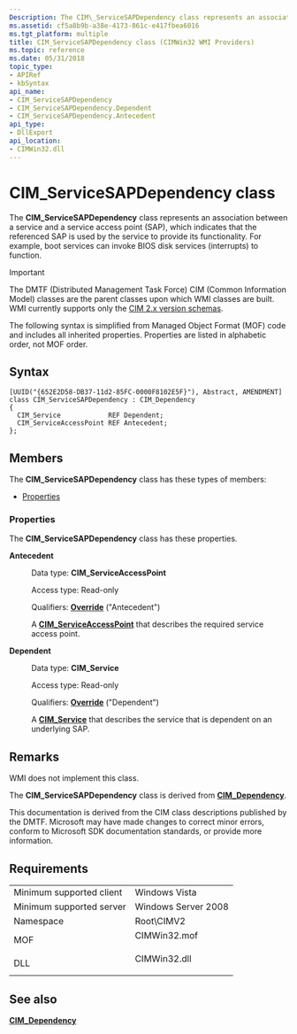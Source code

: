```yaml
---
Description: The CIM\_ServiceSAPDependency class represents an association between a service and a service access point (SAP), which indicates that the referenced SAP is used by the service to provide its functionality.
ms.assetid: cf5a8b9b-a38e-4173-861c-e417fbea6016
ms.tgt_platform: multiple
title: CIM_ServiceSAPDependency class (CIMWin32 WMI Providers)
ms.topic: reference
ms.date: 05/31/2018
topic_type: 
- APIRef
- kbSyntax
api_name: 
- CIM_ServiceSAPDependency
- CIM_ServiceSAPDependency.Dependent
- CIM_ServiceSAPDependency.Antecedent
api_type: 
- DllExport
api_location: 
- CIMWin32.dll
---
```


# CIM\_ServiceSAPDependency class

The **CIM\_ServiceSAPDependency** class represents an association between a service and a service access point (SAP), which indicates that the referenced SAP is used by the service to provide its functionality. For example, boot services can invoke BIOS disk services (interrupts) to function.

> [!IMPORTANT]
> The DMTF (Distributed Management Task Force) CIM (Common Information Model) classes are the parent classes upon which WMI classes are built. WMI currently supports only the [CIM 2.x version schemas](https://dmtf.org/standards/cim/schemas).

 

The following syntax is simplified from Managed Object Format (MOF) code and includes all inherited properties. Properties are listed in alphabetic order, not MOF order.

## Syntax

``` syntax
[UUID("{652E2D58-DB37-11d2-85FC-0000F8102E5F}"), Abstract, AMENDMENT]
class CIM_ServiceSAPDependency : CIM_Dependency
{
  CIM_Service            REF Dependent;
  CIM_ServiceAccessPoint REF Antecedent;
};
```

## Members

The **CIM\_ServiceSAPDependency** class has these types of members:

-   [Properties](#properties)

### Properties

The **CIM\_ServiceSAPDependency** class has these properties.

<dl> <dt>

**Antecedent**
</dt> <dd> <dl> <dt>

Data type: **CIM\_ServiceAccessPoint**
</dt> <dt>

Access type: Read-only
</dt> <dt>

Qualifiers: [**Override**](https://docs.microsoft.com/windows/desktop/WmiSdk/standard-qualifiers) ("Antecedent")
</dt> </dl>

A [**CIM\_ServiceAccessPoint**](cim-serviceaccesspoint.md) that describes the required service access point.

</dd> <dt>

**Dependent**
</dt> <dd> <dl> <dt>

Data type: **CIM\_Service**
</dt> <dt>

Access type: Read-only
</dt> <dt>

Qualifiers: [**Override**](https://docs.microsoft.com/windows/desktop/WmiSdk/standard-qualifiers) ("Dependent")
</dt> </dl>

A [**CIM\_Service**](cim-service.md) that describes the service that is dependent on an underlying SAP.

</dd> </dl>

## Remarks

WMI does not implement this class.

The **CIM\_ServiceSAPDependency** class is derived from [**CIM\_Dependency**](cim-dependency.md).

This documentation is derived from the CIM class descriptions published by the DMTF. Microsoft may have made changes to correct minor errors, conform to Microsoft SDK documentation standards, or provide more information.

## Requirements



|                                     |                                                                                         |
|-------------------------------------|-----------------------------------------------------------------------------------------|
| Minimum supported client<br/> | Windows Vista<br/>                                                                |
| Minimum supported server<br/> | Windows Server 2008<br/>                                                          |
| Namespace<br/>                | Root\\CIMV2<br/>                                                                  |
| MOF<br/>                      | <dl> <dt>CIMWin32.mof</dt> </dl> |
| DLL<br/>                      | <dl> <dt>CIMWin32.dll</dt> </dl> |



## See also

<dl> <dt>

[**CIM\_Dependency**](cim-dependency.md)
</dt> </dl>

 

 




